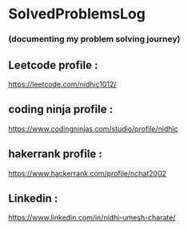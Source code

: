 # SolvedProblemsLog
### (documenting my problem solving journey)

## Leetcode profile :
https://leetcode.com/nidhic1012/
## coding ninja profile :
https://www.codingninjas.com/studio/profile/nidhic
## hakerrank profile :
https://www.hackerrank.com/profile/nchat2002
## Linkedin :
https://www.linkedin.com/in/nidhi-umesh-charate/
